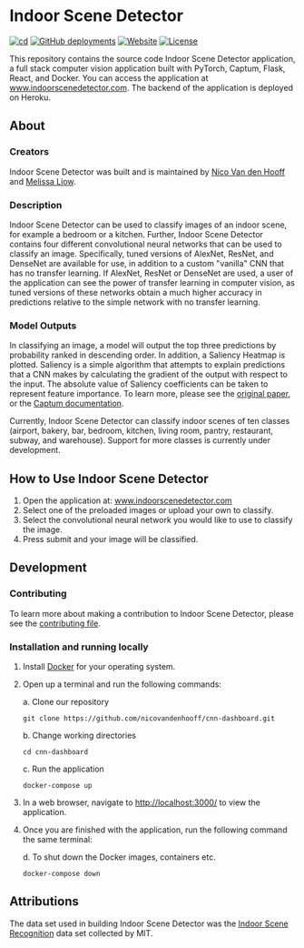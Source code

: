 # Indoor Scene Detector

[![cd](https://github.com/nicovandenhooff/cnn-dashboard/workflows/cd/badge.svg)](https://github.com/nicovandenhooff/cnn-dashboard/actions) [![GitHub deployments](https://img.shields.io/github/deployments/nicovandenhooff/cnn-dashboard/github-pages?label=gh-pages)](https://github.com/nicovandenhooff/cnn-dashboard/deployments/activity_log?environment=github-pages) [![Website](https://img.shields.io/website?down_color=red&url=http%3A%2F%2Fwww.indoorscenedetector.com)](https://www.indoorscenedetector.com/) [![License](https://img.shields.io/github/license/nicovandenhooff/cnn-dashboard)](https://github.com/nicovandenhooff/cnn-dashboard/blob/main/LICENSE)

This repository contains the source code Indoor Scene Detector application, a full stack computer vision application built with PyTorch, Captum, Flask, React, and Docker.  You can access the application at www.indoorscenedetector.com.  The backend of the application is deployed on Heroku.

## About

### Creators

Indoor Scene Detector was built and is maintained by [Nico Van den Hooff](https://github.com/nicovandenhooff) and [Melissa Liow](https://github.com/mel-liow).

### Description

Indoor Scene Detector can be used to classify images of an indoor scene, for example a bedroom or a kitchen.  Further, Indoor Scene Detector contains four different convolutional neural networks that can be used to classify an image.  Specifically, tuned versions of AlexNet, ResNet, and DenseNet are available for use, in addition to a custom "vanilla" CNN that has no transfer learning.  If AlexNet, ResNet or DenseNet are used, a user of the application can see the power of transfer learning in computer vision, as tuned versions of these networks obtain a much higher accuracy in predictions relative to the simple network with no transfer learning.

### Model Outputs

In classifying an image, a model will output the top three predictions by probability ranked in descending order.  In addition, a Saliency Heatmap is plotted.  Saliency is a simple algorithm that attempts to explain predictions that a CNN makes by calculating the gradient of the output with respect to the input.  The absolute value of Saliency coefficients can be taken to represent feature importance.  To learn more, please see the [original paper](https://arxiv.org/pdf/1312.6034.pdf), or the [Captum documentation](https://captum.ai/docs/algorithms#saliency).

Currently, Indoor Scene Detector can classify indoor scenes of ten classes (airport, bakery, bar, bedroom, kitchen, living room, pantry, restaurant, subway, and warehouse).  Support for more classes is currently under development.

## How to Use Indoor Scene Detector

1. Open the application at: www.indoorscenedetector.com
2. Select one of the preloaded images or upload your own to classify.
3. Select the convolutional neural network you would like to use to classify the image.
4. Press submit and your image will be classified.

## Development

### Contributing

To learn more about making a contribution to Indoor Scene Detector, please see the [contributing file](https://github.com/nicovandenhooff/cnn-dashboard/blob/main/CONTRIBUTING.md).

### Installation and running locally

1. Install [Docker](https://docs.docker.com/get-docker/) for your operating system.

2. Open up a terminal and run the following commands:

    a. Clone our repository

    ```shell
    git clone https://github.com/nicovandenhooff/cnn-dashboard.git
    ```

    b. Change working directories

    ```shell
    cd cnn-dashboard
    ```

    c. Run the application

    ```shell
    docker-compose up
    ```

3. In a web browser, navigate to <http://localhost:3000/> to view the application.

4. Once you are finished with the application, run the following command the same terminal:

    d. To shut down the Docker images, containers etc.

    ```shell
    docker-compose down
    ```

## Attributions

The data set used in building Indoor Scene Detector was the [Indoor Scene Recognition](https://web.mit.edu/torralba/www/indoor.html) data set collected by MIT.
